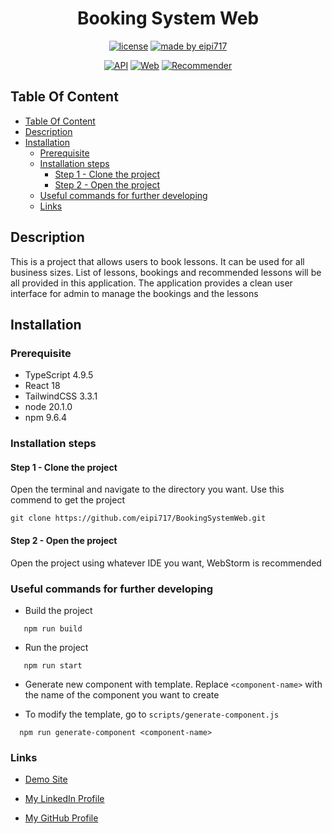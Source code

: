 <center> <h1>Booking System Web</h1> </center>
<div align="center">

[![license](https://img.shields.io/github/license/dec0dOS/amazing-github-template.svg?style=flat-square)](LICENSE)
[![made by eipi717](https://img.shields.io/badge/made%20by-eipi717-pink.svg?style=flat-square)](https://www.linkedin.com/in/nicholas-ho-954053216/)

[![API](https://img.shields.io/badge/Backend-API-yellow)](https://github.com/eipi717/BookingSystemAPI)
[![Web](https://img.shields.io/badge/Frontend-Web-purple)]()
[![Recommender](https://img.shields.io/badge/Component-Reconneder-blue)](https://github.com/eipi717/BookingSystemRecommender)

</div>

## Table Of Content
 * [Table Of Content](#table-of-content)
  * [Description](#description)
  * [Installation](#installation)
    * [Prerequisite](#prerequisite)
    * [Installation steps](#installation-steps)
      * [Step 1 - Clone the project](#step-1---clone-the-project)
      * [Step 2 - Open the project](#step-2---open-the-project)
    * [Useful commands for further developing](#useful-commands-for-further-developing)
    * [Links](#links)

## Description

This is a project that allows users to book lessons.
It can be used for all business sizes.
List of lessons, bookings and recommended lessons will be all provided in this application.
The application provides a clean user interface for admin to manage the bookings and the lessons

## Installation

### Prerequisite

- TypeScript 4.9.5
- React 18
- TailwindCSS 3.3.1
- node 20.1.0
- npm 9.6.4

### Installation steps

#### Step 1 - Clone the project

Open the terminal and navigate to the directory you want.
Use this commend to get the project

```shell
git clone https://github.com/eipi717/BookingSystemWeb.git
```

#### Step 2 - Open the project

Open the project using whatever IDE you want, WebStorm is recommended

### Useful commands for further developing

- Build the project

 ```shell
    npm run build
```

- Run the project

 ```shell
    npm run start
```

- Generate new component with template. Replace `<component-name>` with the name of the component you want to create

- To modify the template, go to `scripts/generate-component.js`
```shell
  npm run generate-component <component-name>

```

### Links

- [Demo Site](https://demo-site.booking-system.tech/)

- [My LinkedIn Profile](https://www.linkedin.com/in/nicholas-ho-954053216/)

- [My GitHub Profile](https://github.com/eipi717)

